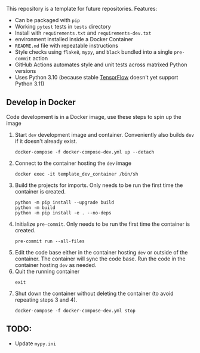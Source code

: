 This repository is a template for future repositories.  Features:
- Can be packaged with `pip`
- Working `pytest` tests in `tests` directory
- Install with `requirements.txt` and `requirements-dev.txt`
- environment installed inside a Docker Container
- `README.md` file with repeatable instructions
- Style checks using `flake8`, `mypy`, and `black` bundled into a single `pre-commit` action
- GitHub Actions automates style and unit tests across matrixed Python versions
- Uses Python 3.10 (because stable [TensorFlow](https://www.tensorflow.org/install/pip) doesn't yet support Python 3.11)

## Develop in Docker
Code development is in a Docker image, use these steps to spin up the image
1. Start `dev` development image and container. Conveniently also builds `dev` if it doesn't already exist.
    ```
    docker-compose -f docker-compose-dev.yml up --detach
    ```
2. Connect to the container hosting the `dev` image
    ```
    docker exec -it template_dev_container /bin/sh
    ```
3. Build the projects for imports. Only needs to be run the first time the container is created.
    ```
    python -m pip install --upgrade build
    python -m build
    python -m pip install -e . --no-deps
    ```
4. Initialize `pre-commit`. Only needs to be run the first time the container is created.
    ```
    pre-commit run --all-files
    ```
5. Edit the code base either in the container hosting `dev` or outside of the container. The container will sync the code base. Run the code in the container hosting `dev` as needed.
6. Quit the running container
    ```
    exit
    ```
7. Shut down the container without deleting the container (to avoid repeating steps 3 and 4).
    ```
    docker-compose -f docker-compose-dev.yml stop
    ```

## TODO:
* Update `mypy.ini`
